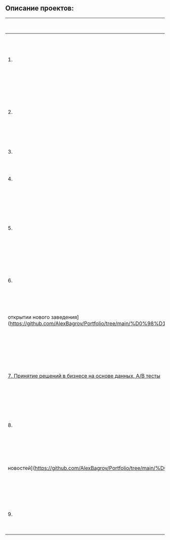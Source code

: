 ## Описание проектов:
| Номер проекта | Название и ссылка | О чем проект                                                     |Стек                                                         |Сфера деятельности|
|---------------|-------------------|------------------------------------------------------------------|-------------------------------------------------------------|-------------------------------|
|1.|[Исследование данных сервиса “Яндекс.Музыка” — сравнение пользователей двух городов](https://github.com/AlexBagrov/Portfolio/tree/main/%D0%AF%D0%BD%D0%B4%D0%B5%D0%BA%D1%81.%D0%9C%D1%83%D0%B7%D1%8B%D0%BA%D0%B0)|Сравнение музыкальных предпочтений у пользователей Яндекс.Музыки, проживающих в Москве и Санкт-Петербурге.|python, pandas|Интернет-сервис, Стриминговый сервис|
|2.|[Продажа квартир в Санкт-Петербурге — анализ рынка недвижимости](https://github.com/AlexBagrov/Portfolio/tree/main/%D0%9D%D0%B5%D0%B2%D0%B8%D0%B4%D0%B6%D0%B8%D0%BC%D0%BE%D1%81%D1%82%D1%8C)|Используя данные сервиса Яндекс.Недвижимость, определить рыночную стоимость объектов недвижимости и типичные параметры квартир|python, pandas, Matplotlib|Интернет сервисы, площадки объявлений|
|3.|[Изучение закономерностей, определяющих успешность игр](https://github.com/AlexBagrov/Portfolio/tree/main/%D0%9F%D1%80%D0%BE%D0%B4%D0%B0%D0%B6%D0%B0%20%D0%B8%D0%B3%D1%80)|Выявить закономерности, определяющие успешность игры |python, pandas, Matplotlib, NumPy|Gamedev, Интернет-магазины|
|4.|[Анализ бизнес метрик](https://github.com/AlexBagrov/Portfolio/tree/main/%D0%90%D0%BD%D0%B0%D0%BB%D0%B8%D0%B7%20%D0%B1%D0%B8%D0%B7%D0%BD%D0%B5%D1%81%20%D0%BF%D0%BE%D0%BA%D0%B0%D0%B7%D0%B0%D1%82%D0%B5%D0%BB%D0%B5%D0%B9)|Помочь маркетологам оптимизировать маркетинговые затраты|python, pandas, Matplotlib|Продуктовые кампании, Маркетинг|
|5.|[Анализ пользовательского поведения в мобильном приложении](https://github.com/AlexBagrov/Portfolio/tree/main/%D0%9C%D0%BE%D0%B1%D0%B8%D0%BB%D1%8C%D0%BD%D0%BE%D0%B5%20%D0%BF%D1%80%D0%B8%D0%BB%D0%BE%D0%B6%D0%B5%D0%BD%D0%B8%D0%B5)|На основе данных использования мобильного приложения для продажи продуктов питания проанализировать воронку продаж, а также оценить результаты A/A/B-тестирования |A/B - тестирование, python, pandas, Matplotlib, Plotly|Стартап, Бизнес, Интернет-сервисы|
|6.|[Исследования рынка общепита в Москве для принятия решения об
открытии нового заведения](https://github.com/AlexBagrov/Portfolio/tree/main/%D0%98%D1%81%D1%82%D0%BE%D1%80%D0%B8%D1%8F%20%D1%81%20%D0%BF%D0%BE%D0%BC%D0%BE%D1%89%D1%8C%D1%8E%20%D0%B4%D0%B0%D0%BD%D0%BD%D1%8B%D1%85)|Исследование рынка общественного питания на основе открытых данных, подготовка презентации.|python, pandas, Seaborn, Plotly|Стартапы, Бизнес, Оффлайн|
[7. Принятие решений в бизнесе на основе данных, А/В тесты](https://github.com/AlexBagrov/Portfolio/tree/main/%D0%9F%D1%80%D0%B8%D0%BD%D1%8F%D1%82%D0%B8%D0%B5%20%D1%80%D0%B5%D1%88%D0%B5%D0%BD%D0%B8%D0%B9%20%D0%B2%20%D0%B1%D0%B8%D0%B7%D0%BD%D0%B5%D1%81%D0%B5) | Используя данные интернет-магазина приоритезировать гипотезы, произвести оценку результатов A/B-тестирования различными методами | A/B-тест, Статистический тест
|8.|[Создание дашборда по пользовательским событиям для агрегатора
новостей](https://github.com/AlexBagrov/Portfolio/tree/main/%D0%9F%D1%80%D0%BE%D0%B5%D0%BA%D1%82%20%D0%B0%D0%B2%D1%82%D0%BE%D0%BC%D0%B0%D1%82%D0%B8%D0%B7%D0%B0%D1%86%D0%B8%D1%8F)|Исследовать историю TED-конференций и создадите дашборд в Tableau на основе полученных данных.|Tableau|Стартапы|
|9.|[Буткемп-проект в сфере Банк](https://github.com/AlexBagrov/Portfolio/tree/main/%D0%92%D1%8B%D0%BF%D1%83%D1%81%D0%BA%D0%BD%D0%BE%D0%B9%20%D0%BF%D1%80%D0%BE%D0%B5%D0%BA%D1%82)|Анализ и сегментация клиентов регионального банка по количеству потребляемых продуктов|A/B - тестирование, python, pandas, Matplotlib, Plotly|Банвовская сфера|

